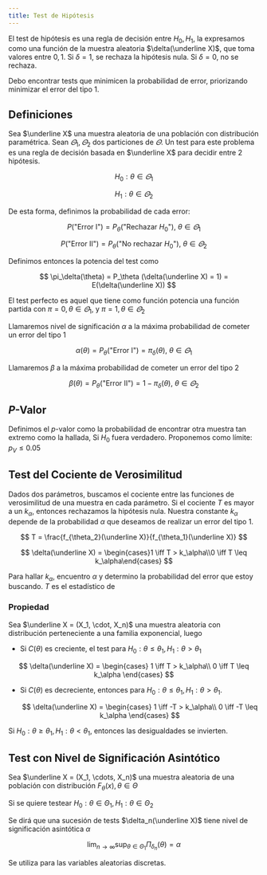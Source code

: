 ```yaml
---
title: Test de Hipótesis
---
```


El test de hipótesis es una regla de decisión entre $H_0, H_1$, la expresamos como una función de la muestra aleatoria $\delta(\underline X)$, que toma valores entre $0, 1$. Si $\delta = 1$, se rechaza la hipótesis nula. Si $\delta = 0$, no se rechaza.

Debo encontrar tests que minimicen la probabilidad de error, priorizando minimizar el error del tipo 1.

## Definiciones

Sea $\underline X$ una muestra aleatoria de una población con distribución paramétrica. Sean $\varTheta_1, \varTheta_2$ dos particiones de $\varTheta$. Un test para este problema es una regla de decisión basada en $\underline X$ para decidir entre 2 hipótesis.

$$
H_0: \theta \in \varTheta_1
$$

$$
H_1: \theta \in \varTheta_2
$$

De esta forma, definimos la probabilidad de cada error:

$$
P(\text{"Error I"})=P_\theta(\text{"Rechazar $H_0$"}),\ \theta \in \varTheta_1
$$

$$
P(\text{"Error II"})=P_\theta(\text{"No rechazar $H_0$"}),\ \theta \in \varTheta_2
$$

Definimos entonces la potencia del test como

$$
\pi_\delta(\theta) = P_\theta (\delta(\underline X) = 1) = E(\delta(\underline X))
$$

El test perfecto es aquel que tiene como función potencia una función partida con $\pi = 0, \theta \in \varTheta_1$, y $\pi = 1, \theta \in \varTheta_2$

Llamaremos nivel de significación $\alpha$ a la máxima probabilidad de cometer un error del tipo 1

$$
\alpha(\theta) = P_\theta(\text{"Error I"}) = \pi_\delta(\theta),\  \theta \in \varTheta_1
$$

Llamaremos $\beta$ a la máxima probabilidad de cometer un error del tipo 2

$$
\beta(\theta) = P_\theta(\text{"Error II"}) = 1 -\pi_\delta(\theta),\  \theta \in \varTheta_2
$$

## $P$-Valor

Definimos el $p$-valor como la probabilidad de encontrar otra muestra tan extremo como la hallada, Si $H_0$ fuera verdadero. Proponemos como límite: $p_V \leq 0.05$

## Test del Cociente de Verosimilitud

Dados dos parámetros, buscamos el cociente entre las funciones de verosimilitud de una muestra en cada parámetro. Si el cociente $T$ es mayor a un $k_\alpha$, entonces rechazamos la hipótesis nula. Nuestra constante $k_\alpha$ depende de la probabilidad $\alpha$ que deseamos de realizar un error del tipo 1.

$$
T = \frac{f_{\theta_2}(\underline X)}{f_{\theta_1}(\underline X)}
$$

$$
\delta(\underline X) = \begin{cases}1 \iff T > k_\alpha\\0 \iff T \leq k_\alpha\end{cases}
$$

Para hallar $k_\alpha$, encuentro $\alpha$ y determino la probabilidad del error que estoy buscando. $T$ es el estadístico de

### Propiedad

Sea $\underline X = (X_1, \cdot, X_n)$ una muestra aleatoria con distribución perteneciente a una familia exponencial, luego

- Si $C(\theta)$ es creciente, el test para $H_0: \theta \leq \theta_1, H_1: \theta > \theta_1$

$$
\delta(\underline X) = \begin{cases}
1 \iff T > k_\alpha\\
0 \iff T \leq k_\alpha
\end{cases}
$$

- Si $C(\theta)$ es decreciente, entonces para $H_0: \theta \leq \theta_1, H_1: \theta > \theta_1$.

	$$
    \delta(\underline X) = \begin{cases}
    1 \iff -T > k_\alpha\\
    0 \iff -T \leq k_\alpha
    \end{cases}
    $$

Si $H_0: \theta \geq \theta_1, H_1: \theta < \theta_1$, entonces las desigualdades se invierten.

## Test con Nivel de Significación Asintótico

Sea $\underline X = (X_1, \cdots, X_n)$ una muestra aleatoria de una población con distribución $F_\theta(x), \theta \in \Theta$

Si se quiere testear $H_0: \theta \in \Theta_1, H_1: \theta \in \Theta_2$

Se dirá que una sucesión de tests $\delta_n(\underline X)$ tiene nivel de significación asintótica $\alpha$

$$
\lim_{n\to\infty} \sup_{\theta \in \Theta_1}\Pi_{\delta_n}(\theta) = \alpha
$$

Se utiliza para las variables aleatorias discretas.
